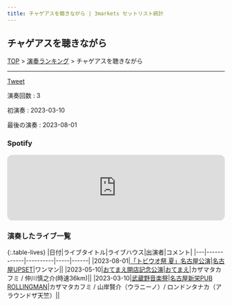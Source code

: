 ```yaml
---
title: チャゲアスを聴きながら | 3markets セットリスト統計
---
```

## チャゲアスを聴きながら


[TOP](/setlist/) > [演奏ランキング](songs.html) > チャゲアスを聴きながら

___

<a href="https://twitter.com/share?ref_src=twsrc%5Etfw" data-text="3markets[ ]セットリスト > チャゲアスを聴きながら" class="twitter-share-button" data-via="3markets" data-hashtags="3markets" data-related="3markets" data-show-count="false">Tweet</a>

演奏回数
: 3

初演奏
: 2023-03-10

最後の演奏
: 2023-08-01







### Spotify
<iframe style="border-radius:12px" src="https://open.spotify.com/embed/track/6JBHuNusPrYGanUYrrHESv?utm_source=generator" width="100%" height="152" frameBorder="0" allowfullscreen="" allow="autoplay; clipboard-write; encrypted-media; fullscreen; picture-in-picture" loading="lazy"></iframe>





### 演奏したライブ一覧

{:.table-lives}
|日付|ライブタイトル|ライブハウス|出演者|コメント|
|---|------------|----------|-----|------|
|<span class="nowrap">2023-08-01</span>|[「トビウオ祭 夏」名古屋公演](live073.html)|[名古屋UPSET](livehouse024.html)|ワンマン||
|<span class="nowrap">2023-05-10</span>|[おてまえ開店記念公演](live066.html)|[おてまえ](livehouse058.html)|カザマタカフミ / 仲川慎之介(時速36km)||
|<span class="nowrap">2023-03-10</span>|[武蔵野音楽祭](live057.html)|[名古屋新栄PUB ROLLINGMAN](livehouse053.html)|カザマタカフミ / 山岸賢介（ウラニーノ）/ ロンドンタナカ（アラウンドザ天竺）||



<script async src="https://platform.twitter.com/widgets.js" charset="utf-8"></script>